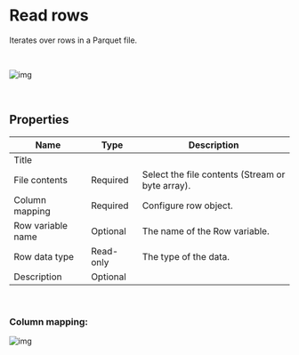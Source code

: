 # Read rows

Iterates over rows in a Parquet file.

<br/>

![img](https://profitbasedocs.blob.core.windows.net/flowimages/parquet-read-rows.png)

<br/>

## Properties

| Name             | Type      |Description                                             |
|------------------|-----------|--------------------------------------------------------|
| Title |   |  |
| File contents | Required  | Select the file contents (Stream or byte array). |
| Column mapping | Required | Configure row object. |
| Row variable name | Optional | The name of the Row variable.|
| Row data type | Read-only | The type of the data.|
| Description | Optional | |

<br/>

### Column mapping:

![img](https://profitbasedocs.blob.core.windows.net/flowimages/column-mapping.png)

